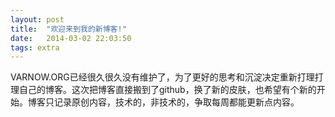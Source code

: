 ```yaml
---
layout: post
title:  "欢迎来到我的新博客!"
date:   2014-03-02 22:03:50
tags: extra
---
```


VARNOW.ORG已经很久很久没有维护了，为了更好的思考和沉淀决定重新打理打理自己的博客。这次把博客直接搬到了github，换了新的皮肤，也希望有个新的开始。博客只记录原创内容，技术的，非技术的，争取每周都能更新点内容。
